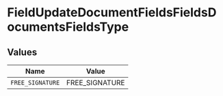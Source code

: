 # FieldUpdateDocumentFieldsFieldsDocumentsFieldsType


## Values

| Name             | Value            |
| ---------------- | ---------------- |
| `FREE_SIGNATURE` | FREE_SIGNATURE   |